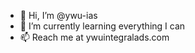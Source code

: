 - 👋 Hi, I’m @ywu-ias
- 🌱 I’m currently learning everything I can
- 📫 Reach me at ywu<at>integralads.com

<!---
ywu-ias/ywu-ias is a ✨ special ✨ repository because its `README.md` (this file) appears on your GitHub profile.
You can click the Preview link to take a look at your changes.
--->

